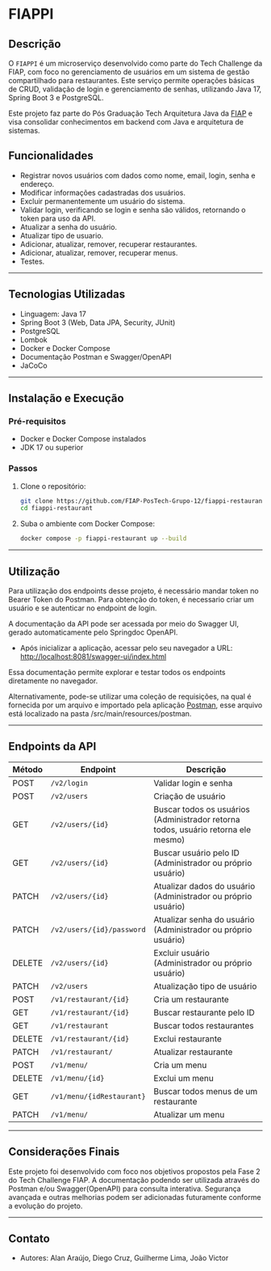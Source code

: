# FIAPPI

## Descrição

O `FIAPPI` é um microserviço desenvolvido como parte do Tech Challenge da FIAP, com foco no gerenciamento de usuários em um sistema de gestão compartilhado para restaurantes. Este serviço permite operações básicas de CRUD, validação de login e gerenciamento de senhas, utilizando Java 17, Spring Boot 3 e PostgreSQL.

Este projeto faz parte do Pós Graduação Tech Arquitetura Java da [FIAP](https://www.fiap.com.br/) e visa consolidar conhecimentos em backend com Java e arquitetura de sistemas.

## Funcionalidades

- Registrar novos usuários com dados como nome, email, login, senha e endereço. 
- Modificar informações cadastradas dos usuários. 
- Excluir permanentemente um usuário do sistema. 
- Validar login, verificando se login e senha são válidos, retornando o token para uso da API. 
- Atualizar a senha do usuário.
- Atualizar tipo de usuario.
- Adicionar, atualizar, remover, recuperar restaurantes.
- Adicionar, atualizar, remover, recuperar menus.
- Testes.

---

## Tecnologias Utilizadas

- Linguagem: Java 17
- Spring Boot 3 (Web, Data JPA, Security, JUnit)
- PostgreSQL
- Lombok
- Docker e Docker Compose
- Documentação Postman e Swagger/OpenAPI
- JaCoCo

---

## Instalação e Execução

### Pré-requisitos

- Docker e Docker Compose instalados
- JDK 17 ou superior

### Passos

1. Clone o repositório:

   ```bash
   git clone https://github.com/FIAP-PosTech-Grupo-12/fiappi-restaurant.git
   cd fiappi-restaurant
   ```

2. Suba o ambiente com Docker Compose:

   ```bash
   docker compose -p fiappi-restaurant up --build
   ```

---

## Utilização

Para utilização dos endpoints desse projeto, é necessário mandar token no Bearer Token do Postman. Para obtenção do token, é necessario criar um usuário e se autenticar no endpoint de login.

A documentação da API pode ser acessada por meio do Swagger UI, gerado automaticamente pelo Springdoc OpenAPI.

- Após inicializar a aplicação, acessar pelo seu navegador a URL: [http://localhost:8081/swagger-ui/index.html](http://localhost:8081/swagger-ui/index.html)

Essa documentação permite explorar e testar todos os endpoints diretamente no navegador.

Alternativamente, pode-se utilizar uma coleção de requisições, na qual é fornecida por um arquivo e importado pela aplicação [Postman](https://www.postman.com/downloads/), esse arquivo está localizado na pasta /src/main/resources/postman.

---

## Endpoints da API

| Método | Endpoint                  | Descrição                            |
|--------|---------------------------|--------------------------------------|
| POST   | `/v2/login`               | Validar login e senha                                                             |
| POST   | `/v2/users`               | Criação de usuário                                                                |
| GET    | `/v2/users/{id}`          | Buscar todos os usuários (Administrador retorna todos, usuário retorna ele mesmo) |
| GET    | `/v2/users/{id}`          | Buscar usuário pelo ID (Administrador ou próprio usuário)                         |
| PATCH  | `/v2/users/{id}`          | Atualizar dados do usuário (Administrador ou próprio usuário)                     |
| PATCH  | `/v2/users/{id}/password` | Atualizar senha do usuário (Administrador ou próprio usuário)                     |
| DELETE | `/v2/users/{id}`          | Excluir usuário (Administrador ou próprio usuário)                                |
| PATCH  | `/v2/users`               | Atualização tipo de usuário          |
| POST   | `/v1/restaurant/{id}`     | Cria um restaurante                  |
| GET    | `/v1/restaurant/{id}`     | Buscar restaurante pelo ID           |
| GET    | `/v1/restaurant`          | Buscar todos restaurantes            |
| DELETE | `/v1/restaurant/{id}`     | Exclui restaurante                   |
| PATCH  | `/v1/restaurant/`         | Atualizar restaurante                |
| POST   | `/v1/menu/`               | Cria um menu                         |
| DELETE | `/v1/menu/{id}`           | Exclui um menu                       |
| GET    | `/v1/menu/{idRestaurant}` | Buscar todos menus de um restaurante |
| PATCH  | `/v1/menu/`               | Atualizar um menu                    |


---

## Considerações Finais

Este projeto foi desenvolvido com foco nos objetivos propostos pela Fase 2 do Tech Challenge FIAP. A documentação podendo ser utilizada através do Postman e/ou Swagger(OpenAPI) para consulta interativa. Segurança avançada e outras melhorias podem ser adicionadas futuramente conforme a evolução do projeto.

---

## Contato

- Autores: Alan Araújo, Diego Cruz, Guilherme Lima, João Victor
